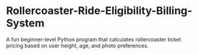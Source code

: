 # Rollercoaster-Ride-Eligibility-Billing-System
A fun beginner-level Python program that calculates rollercoaster ticket pricing based on user height, age, and photo preferences.
